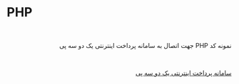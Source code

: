 # PHP
<br>
<p dir="rtl">
نمونه کد PHP جهت اتصال به سامانه پرداخت اینترنتی یک دو سه پی
</p>
<br>
<p dir="rtl">
<a href="https://123pay.ir">سامانه پرداخت اینترنتی یک دو سه پی</a>
</p>
